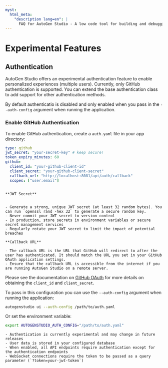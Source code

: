 ```yaml
---
myst:
  html_meta:
    "description lang=en": |
      FAQ for AutoGen Studio - A low code tool for building and debugging multi-agent systems
---
```


# Experimental Features

## Authentication

AutoGen Studio offers an experimental authentication feature to enable personalized experiences (multiple users). Currently, only GitHub authentication is supported. You can extend the base authentication class to add support for other authentication methods.

By default authenticatio is disabled and only enabled when you pass in the `--auth-config` argument when running the application.

### Enable GitHub Authentication

To enable GitHub authentication, create a `auth.yaml` file in your app directory:

```yaml
type: github
jwt_secret: "your-secret-key" # keep secure!
token_expiry_minutes: 60
github:
  client_id: "your-github-client-id"
  client_secret: "your-github-client-secret"
  callback_url: "http://localhost:8081/api/auth/callback"
  scopes: ["user:email"]
```

```{note}

**JWT Secret**


- Generate a strong, unique JWT secret (at least 32 random bytes). You can run `openssl rand -hex 32` to generate a secure random key.
- Never commit your JWT secret to version control
- In production, store secrets in environment variables or secure secret management services
- Regularly rotate your JWT secret to limit the impact of potential breaches

**Callback URL**

- The callback URL is the URL that GitHub will redirect to after the user has authenticated. It should match the URL you set in your GitHub OAuth application settings.
- Ensure that the callback URL is accessible from the internet if you are running AutoGen Studio on a remote server.

```

Please see the documentation on [GitHub OAuth](https://docs.github.com/en/apps/oauth-apps/building-oauth-apps/authenticating-to-the-rest-api-with-an-oauth-app) for more details on obtaining the `client_id` and `client_secret`.

To pass in this configuration you can use the `--auth-config` argument when running the application:

```bash
autogenstudio ui --auth-config /path/to/auth.yaml
```

Or set the environment variable:

```bash
export AUTOGENSTUDIO_AUTH_CONFIG="/path/to/auth.yaml"
```

```{note}
- Authentication is currently experimental and may change in future releases
- User data is stored in your configured database
- When enabled, all API endpoints require authentication except for the authentication endpoints
- WebSocket connections require the token to be passed as a query parameter (`?token=your-jwt-token`)

```
